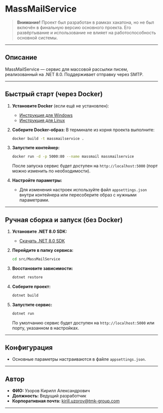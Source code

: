 # MassMailService

> **Внимание!** Проект был разработан в рамках хакатона, но не был включён в финальную версию основного проекта. Его развёртывание и использование не влияет на работоспособность основной системы.

---

## Описание
MassMailService — сервис для массовой рассылки писем, реализованный на .NET 8.0. Поддерживает отправку через SMTP.

---

## Быстрый старт (через Docker)

1. **Установите Docker** (если ещё не установлен):
   - [Инструкция для Windows](https://docs.docker.com/desktop/install/windows-install/)
   - [Инструкция для Linux](https://docs.docker.com/engine/install/)

2. **Соберите Docker-образ:**
   В терминале из корня проекта выполните:
   ```sh
   docker build -t massmailservice .
   ```

3. **Запустите контейнер:**
   ```sh
   docker run -d -p 5000:80 --name massmail massmailservice
   ```
   После запуска сервис будет доступен на `http://localhost:5000` (порт можно изменить по необходимости).

4. **Настройте параметры:**
   - Для изменения настроек используйте файл `appsettings.json` внутри контейнера или пересоберите образ с нужными параметрами.

---

## Ручная сборка и запуск (без Docker)

1. **Установите .NET 8.0 SDK:**
   - [Скачать .NET 8.0 SDK](https://dotnet.microsoft.com/download/dotnet/8.0)

2. **Перейдите в папку сервиса:**
   ```sh
   cd src/MassMailService
   ```

3. **Восстановите зависимости:**
   ```sh
   dotnet restore
   ```

4. **Соберите проект:**
   ```sh
   dotnet build
   ```

5. **Запустите сервис:**
   ```sh
   dotnet run
   ```
   По умолчанию сервис будет доступен на `http://localhost:5000` или порту, указанном в настройках.

---

## Конфигурация

- Основные параметры настраиваются в файле `appsettings.json`.

---

## Автор

- **ФИО:** Узоров Кирилл Александрович
- **Должность:** Ведущий разработчик
- **Корпоративная почта:** kirill.uzorov@tmk-group.com

---

